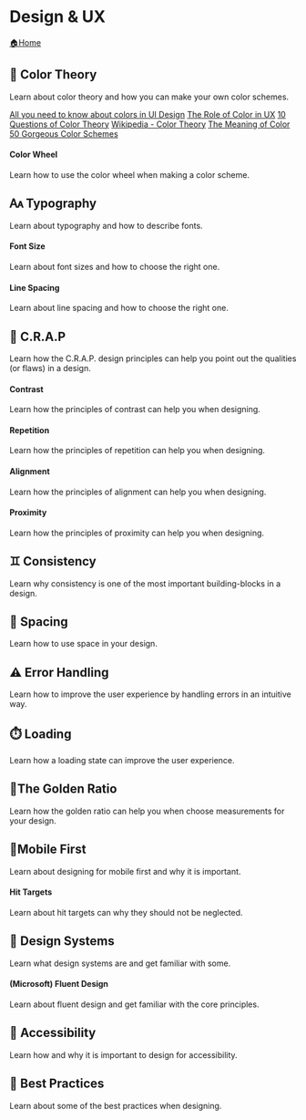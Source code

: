 # Design & UX

[🏠Home](https://github.com/moodledan/web-skills)

## 🌈 Color Theory
Learn about color theory and how you can make your own color schemes.

[All you need to know about colors in UI Design](https://uxdesign.cc/all-you-need-to-know-about-colors-in-ui-design-theory-practice-235179712522)
[The Role of Color in UX](https://www.toptal.com/designers/ux/color-in-ux)
[10 Questions of Color Theory](https://medium.muz.li/10-questions-of-color-theory-that-will-make-you-a-better-ux-designer-b5244c1341a6)
[Wikipedia - Color Theory](https://en.wikipedia.org/wiki/Color_theory)
[The Meaning of Color](https://www.smashingmagazine.com/2010/01/color-theory-for-designers-part-1-the-meaning-of-color/)
[50 Gorgeous Color Schemes](https://visme.co/blog/website-color-schemes/)

#### Color Wheel
Learn how to use the color wheel when making a color scheme.

## 🗛 Typography
Learn about typography and how to describe fonts.

#### Font Size
Learn about font sizes and how to choose the right one.

#### Line Spacing
Learn about line spacing and how to choose the right one.

## 🔎 C.R.A.P
Learn how the C.R.A.P. design principles can help you point out the qualities (or flaws) in a design.

#### Contrast
Learn how the principles of contrast can help you when designing.

#### Repetition
Learn how the principles of repetition can help you when designing.

#### Alignment
Learn how the principles of alignment can help you when designing.

#### Proximity
Learn how the principles of proximity can help you when designing.

## ♊ Consistency
Learn why consistency is one of the most important building-blocks in a design.

## 📏 Spacing
Learn how to use space in your design.

## ⚠️ Error Handling
Learn how to improve the user experience by handling errors in an intuitive way.

## ⏱️ Loading
Learn how a loading state can improve the user experience.

## 📐The Golden Ratio
Learn how the golden ratio can help you when choose measurements for your design.

## 📱Mobile First
Learn about designing for mobile first and why it is important.

#### Hit Targets
Learn about hit targets can why they should not be neglected.

## 🧩 Design Systems
Learn what design systems are and get familiar with some.

#### (Microsoft) Fluent Design
Learn about fluent design and get familiar with the core principles.

## 🙇 Accessibility
Learn how and why it is important to design for accessibility.

## 💪 Best Practices
Learn about some of the best practices when designing.
